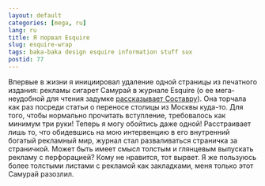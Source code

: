 ```yaml
---
layout: default
categories: [mega, ru]
lang: ru
title: Я порвал Esquire
slug: esquire-wrap
tags: baka-baka design esquire information stuff sux 
postid: 77
---
```

Впервые в жизни я инициировал удаление одной страницы из печатного издания: рекламы сигарет Самурай в журнале Esquire (о ее мега-неудобной для чтения задумке <a href="http://www.sostav.ru/news/2007/06/05/r6/">рассказывает Составру</a>). Она торчала как раз посреди статьи о переносе столицы из Москвы куда-то. Для того, чтобы нормально прочитать вступление, требовалось как минимум три руки! Теперь  я могу обойтись даже одной! Расстраивает лишь то, что обидевшись на мою интервенцию в его внутренний богатый рекламный мир, журнал стал разваливаться страничка за страничкой. Может быть имеет смысл толстым и глянцевым выпускать рекламу с перфорацией? Кому не нравится, тот вырвет. Я же пользуюсь более толстыми листами с рекламой как закладками, меня только этот Самурай разозлил.